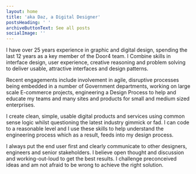 ```yaml
---
layout: home
title: 'aka Daz, a Digital Designer'
postsHeading: ' '
archiveButtonText: See all posts
socialImage: ''
---
```

I have over 25 years experience in graphic and digital design, spending the last 12 years as a key member of the Door4 team. I Combine skills in interface design, user experience, creative reasoning and problem solving to deliver usable, attractive interfaces and design patterns.

Recent engagements include involvement in agile, disruptive processes being embedded in a number of Government departments, working on large scale E-commerce projects, engineering a Design Process to help and educate my teams and many sites and products for small and medium sized enterprises.

I create clean, simple, usable digital products and services using common sense logic whilst questioning the latest industry gimmick or fad. I can code to a reasonable level and I use these skills to help understand the engineering process which as a result, feeds into my design process. 

I always put the end user first and clearly communicate to other designers, engineers and senior stakeholders. I believe open thought and discussion and working-out-loud to get the best results.  I challenge preconceived ideas and am not afraid to be wrong to achieve the right solution.
